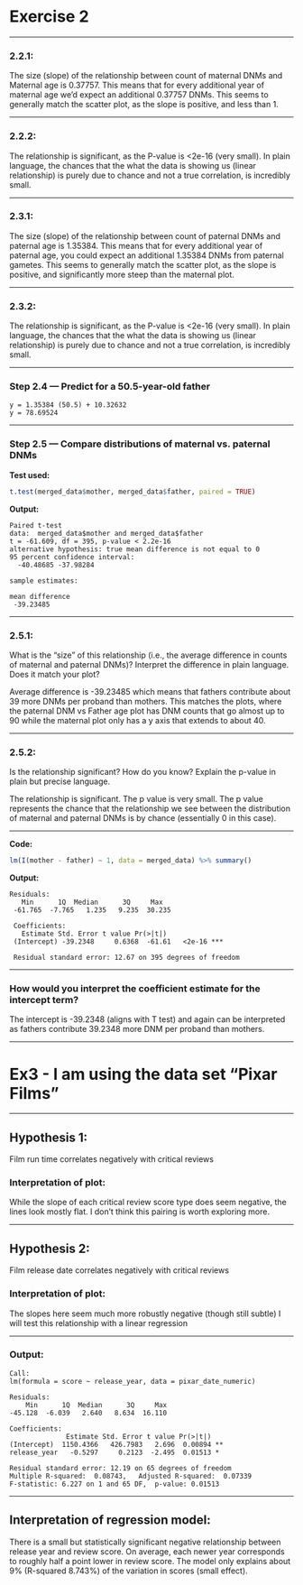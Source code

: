 
# Exercise 2

------------------------------------------------------------------------

### **2.2.1:**

The size (slope) of the relationship between count of maternal DNMs and
Maternal age is 0.37757. This means that for every additional year of
maternal age we’d expect an additional 0.37757 DNMs. This seems to
generally match the scatter plot, as the slope is positive, and less
than 1.

------------------------------------------------------------------------

### **2.2.2:**

The relationship is significant, as the P-value is \<2e-16 (very small).
In plain language, the chances that the what the data is showing us
(linear relationship) is purely due to chance and not a true
correlation, is incredibly small.

------------------------------------------------------------------------

### **2.3.1:**

The size (slope) of the relationship between count of paternal DNMs and
paternal age is 1.35384. This means that for every additional year of
paternal age, you could expect an additional 1.35384 DNMs from paternal
gametes. This seems to generally match the scatter plot, as the slope is
positive, and significantly more steep than the maternal plot.

------------------------------------------------------------------------

### **2.3.2:**

The relationship is significant, as the P-value is \<2e-16 (very small).
In plain language, the chances that the what the data is showing us
(linear relationship) is purely due to chance and not a true
correlation, is incredibly small.

------------------------------------------------------------------------

### **Step 2.4 — Predict for a 50.5-year-old father**

``` text
y = 1.35384 (50.5) + 10.32632
y = 78.69524
```

------------------------------------------------------------------------

### **Step 2.5 — Compare distributions of maternal vs. paternal DNMs**

**Test used:**

``` r
t.test(merged_data$mother, merged_data$father, paired = TRUE)
```

**Output:**

``` text
Paired t-test
data:  merged_data$mother and merged_data$father
t = -61.609, df = 395, p-value < 2.2e-16
alternative hypothesis: true mean difference is not equal to 0
95 percent confidence interval:
  -40.48685 -37.98284

sample estimates:

mean difference 
 -39.23485 
```

------------------------------------------------------------------------

### **2.5.1:**

What is the “size” of this relationship (i.e., the average difference in
counts of maternal and paternal DNMs)? Interpret the difference in plain
language. Does it match your plot?

Average difference is -39.23485 which means that fathers contribute
about 39 more DNMs per proband than mothers. This matches the plots,
where the paternal DNM vs Father age plot has DNM counts that go almost
up to 90 while the maternal plot only has a y axis that extends to about
40.

------------------------------------------------------------------------

### **2.5.2:**

Is the relationship significant? How do you know? Explain the p-value in
plain but precise language.

The relationship is significant. The p value is very small. The p value
represents the chance that the relationship we see between the
distribution of maternal and paternal DNMs is by chance (essentially 0
in this case).

------------------------------------------------------------------------

**Code:**

``` r
lm(I(mother - father) ~ 1, data = merged_data) %>% summary()
```

**Output:**

``` text
Residuals:
   Min      1Q  Median      3Q     Max 
 -61.765  -7.765   1.235   9.235  30.235 
 
 Coefficients:
   Estimate Std. Error t value Pr(>|t|)    
 (Intercept) -39.2348     0.6368  -61.61   <2e-16 ***
 
 Residual standard error: 12.67 on 395 degrees of freedom
```

------------------------------------------------------------------------

### **How would you interpret the coefficient estimate for the intercept term?**

The intercept is -39.2348 (aligns with T test) and again can be
interpreted as fathers contribute 39.2348 more DNM per proband than
mothers.

------------------------------------------------------------------------

# **Ex3 - I am using the data set “Pixar Films”**

------------------------------------------------------------------------

## **Hypothesis 1:**

Film run time correlates negatively with critical reviews

### **Interpretation of plot:**

While the slope of each critical review score type does seem negative,
the lines look mostly flat. I don’t think this pairing is worth
exploring more.

------------------------------------------------------------------------

## **Hypothesis 2:**

Film release date correlates negatively with critical reviews

### **Interpretation of plot:**

The slopes here seem much more robustly negative (though still subtle) I
will test this relationship with a linear regression

------------------------------------------------------------------------

### **Output:**

``` text
Call:
lm(formula = score ~ release_year, data = pixar_date_numeric)

Residuals:
    Min      1Q  Median      3Q     Max
-45.128  -6.039   2.640   8.634  16.110

Coefficients:
              Estimate Std. Error t value Pr(>|t|)
(Intercept)  1150.4366   426.7983   2.696  0.00894 **
release_year   -0.5297     0.2123  -2.495  0.01513 *

Residual standard error: 12.19 on 65 degrees of freedom
Multiple R-squared:  0.08743,   Adjusted R-squared:  0.07339
F-statistic: 6.227 on 1 and 65 DF,  p-value: 0.01513
```

------------------------------------------------------------------------

## **Interpretation of regression model:**

There is a small but statistically significant negative relationship
between release year and review score. On average, each newer year
corresponds to roughly half a point lower in review score. The model
only explains about 9% (R-squared 8.743%) of the variation in scores
(small effect).
